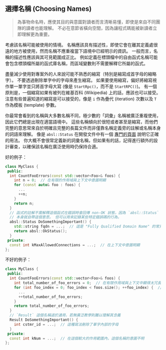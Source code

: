 ## 選擇名稱 (Choosing Names)

> 為事物命名時，應使其目的與意圖對讀者而言清晰易懂，即使是來自不同團隊的讀者也能理解。 不必在意節省橫向空間，因為讓程式碼能被新讀者立即理解更為重要。

考慮該名稱可能被使用的情境。 名稱應該具有描述性，即使它會在離其定義處很遠的地方被使用，然而名稱不應重複當下語境中已經明示的資訊。 一般而言，名稱的描述性應該與其可見範圍成正比。 例如定義在標頭檔中的自由函式名稱可能會包含標頭檔所屬的函式庫名稱，而區域變數則不需要解釋它所屬的函式。

盡量減少使用對專案外的人來說可能不熟悉的縮寫（特別是縮寫成首字母的縮略字）。 不要透過刪除單字中的字母來產生縮寫。 如果要使用縮寫，偏好將縮寫視作單一單字並只將首字母大寫 (像是 `StartRpc()`，而不是 `StartRPC()`)。 有一個原則是，一個縮寫如果有被列在維基百科 (Wikipedia) 上的話，應該也可以接受。 注意有些普遍知道的縮寫是可以接受的，像是 `i` 作為疊代 (iteration) 次數以及 `T` 作為模板 (template) 參數。

你最常會看到的名稱與大多數名稱不同，極少數的「詞彙」名稱被廣泛重複使用，因此它們總是出現在適當語境中。 這些名稱傾向於很短或者甚至是縮寫，而他們完整的意思常來自於明確且完整的長篇文件而非僅靠名稱定義旁的註解或名稱本身的詞語來理解。 像是 `absl::Status` 在開發文件中有一個 [專門的頁面](https://abseil.io/docs/cpp/guides/status) 說明它正確的用法。 你大概不會很常定義新的詞彙名稱，但如果有的話，記得進行額外的設計審查，以確保該名稱在廣泛使用時仍保持合適。

好的例子：

```cpp
class MyClass {
 public:
  int CountFooErrors(const std::vector<Foo>& foos) {
    int n = 0;  // 在有限的作用域與上下文中意圖明顯
    for (const auto& foo : foos) {
      ...
      ++n;
    }
    return n;
  }
  // 函式的註解不需解釋這個函式在錯誤時會回傳 non-OK 狀態，因為 `absl::Status` 
  // 本身就自帶這個意思。 但可以用來記錄某些特定錯誤碼的行為。
  absl::Status DoSomethingImportant() {
    std::string fqdn = ...;  // 這是 "Fully Qualified Domain Name" 的常見縮寫
    return absl::OkStatus();
  }
 private:
  const int kMaxAllowedConnections = ...;  // 在上下文中意圖明顯
};
```

不好的例子：

```cpp
class MyClass {
 public:
  int CountFooErrors(const std::vector<Foo>& foos) {
    int total_number_of_foo_errors = 0;  // 在有限作用域與上下文中顯得太冗長了
    for (int foo_index = 0; foo_index < foos.size(); ++foo_index) {  // 建議使用慣用的 `i`
      ...
      ++total_number_of_foo_errors;
    }
    return total_number_of_foo_errors;
  }
  // `Result` 這個名稱過於通用，若無廣泛教學則難以理解其含義
  Result DoSomethingImportant() {
    int cstmr_id = ...;  // 這種寫法刪除了單字內部的字母
  }
 private:
  const int kNum = ...;  // 在這個較大的作用範圍內，這個名稱的意圖不明
};
```
